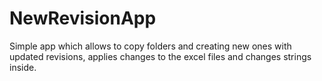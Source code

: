 # NewRevisionApp
Simple app which allows to copy folders and creating new ones with updated revisions, applies changes to the excel files and changes strings inside.

